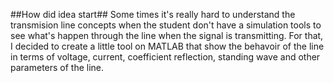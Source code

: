 ##How did idea start##
Some times it's really hard to understand the transmision line concepts when the student don't have a simulation tools to see what's happen through the line when the signal is transmitting. For that, I decided to create a little tool on MATLAB that show the behavoir of the line in terms of voltage, current, coefficient reflection, standing wave and other parameters of the line.
